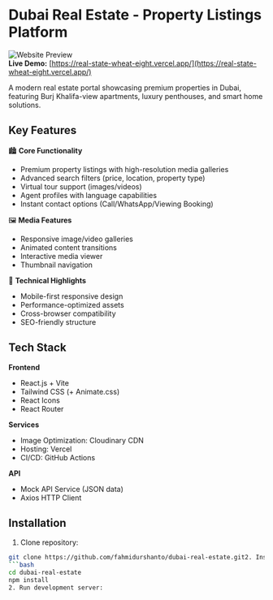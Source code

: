 # Dubai Real Estate - Property Listings Platform

![Website Preview](https://i.imgur.com/7X8Jy5T.png)  
**Live Demo:** [https://real-state-wheat-eight.vercel.app/](https://real-state-wheat-eight.vercel.app/)

A modern real estate portal showcasing premium properties in Dubai, featuring Burj Khalifa-view apartments, luxury penthouses, and smart home solutions.

## Key Features

🏙️ **Core Functionality**
- Premium property listings with high-resolution media galleries
- Advanced search filters (price, location, property type)
- Virtual tour support (images/videos)
- Agent profiles with language capabilities
- Instant contact options (Call/WhatsApp/Viewing Booking)

🖼️ **Media Features**
- Responsive image/video galleries
- Animated content transitions
- Interactive media viewer
- Thumbnail navigation

📱 **Technical Highlights**
- Mobile-first responsive design
- Performance-optimized assets
- Cross-browser compatibility
- SEO-friendly structure

## Tech Stack

**Frontend**  
- React.js + Vite
- Tailwind CSS (+ Animate.css)
- React Icons
- React Router

**Services**  
- Image Optimization: Cloudinary CDN
- Hosting: Vercel
- CI/CD: GitHub Actions

**API**  
- Mock API Service (JSON data)
- Axios HTTP Client

## Installation

1. Clone repository:
```bash
git clone https://github.com/fahmidurshanto/dubai-real-estate.git2. Install dependencies:
```bash
cd dubai-real-estate
npm install
2. Run development server:
